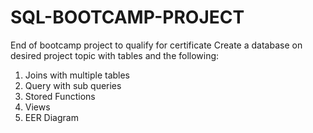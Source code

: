 # SQL-BOOTCAMP-PROJECT
End of bootcamp project to qualify for certificate
Create a database on desired project topic with tables and the following:
1. Joins with multiple tables
2. Query with sub queries 
3. Stored Functions
4. Views 
5. EER Diagram
